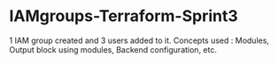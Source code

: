 # IAMgroups-Terraform-Sprint3

1 IAM group created and 3 users added to it. 
Concepts used : Modules, Output block using modules, Backend configuration, etc. 
